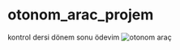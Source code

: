 # otonom_arac_projem
kontrol dersi dönem sonu ödevim
![otonom araç](https://github.com/eliflula/otonom_arac_projem/blob/main/otonom%20ara%C3%A7%20projesi/arac%C4%B1n%20foto%C4%9Fraflar%C4%B1%203.jpeg)
